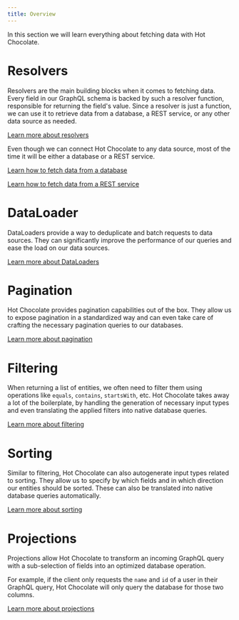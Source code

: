 ```yaml
---
title: Overview
---
```


In this section we will learn everything about fetching data with Hot Chocolate.

# Resolvers

Resolvers are the main building blocks when it comes to fetching data. Every field in our GraphQL schema is backed by such a resolver function, responsible for returning the field's value. Since a resolver is just a function, we can use it to retrieve data from a database, a REST service, or any other data source as needed.

[Learn more about resolvers](/docs/hotchocolate/v14/fetching-data/resolvers)

Even though we can connect Hot Chocolate to any data source, most of the time it will be either a database or a REST service.

[Learn how to fetch data from a database](/docs/hotchocolate/v14/fetching-data/fetching-from-databases)

[Learn how to fetch data from a REST service](/docs/hotchocolate/v14/fetching-data/fetching-from-rest)

# DataLoader

DataLoaders provide a way to deduplicate and batch requests to data sources. They can significantly improve the performance of our queries and ease the load on our data sources.

[Learn more about DataLoaders](/docs/hotchocolate/v14/fetching-data/dataloader)

# Pagination

Hot Chocolate provides pagination capabilities out of the box. They allow us to expose pagination in a standardized way and can even take care of crafting the necessary pagination queries to our databases.

[Learn more about pagination](/docs/hotchocolate/v14/fetching-data/pagination)

# Filtering

When returning a list of entities, we often need to filter them using operations like `equals`, `contains`, `startsWith`, etc. Hot Chocolate takes away a lot of the boilerplate, by handling the generation of necessary input types and even translating the applied filters into native database queries.

[Learn more about filtering](/docs/hotchocolate/v14/fetching-data/filtering)

# Sorting

Similar to filtering, Hot Chocolate can also autogenerate input types related to sorting. They allow us to specify by which fields and in which direction our entities should be sorted. These can also be translated into native database queries automatically.

[Learn more about sorting](/docs/hotchocolate/v14/fetching-data/sorting)

# Projections

Projections allow Hot Chocolate to transform an incoming GraphQL query with a sub-selection of fields into an optimized database operation.

For example, if the client only requests the `name` and `id` of a user in their GraphQL query, Hot Chocolate will only query the database for those two columns.

[Learn more about projections](/docs/hotchocolate/v14/fetching-data/projections)
